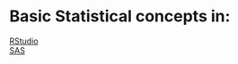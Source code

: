 # Basic Statistical concepts in: 

<a href="https://github.com/KatlegoMohale/Statistics/tree/main/RStudio">RStudio</a>
<br>
<a href="https://github.com/KatlegoMohale/Statistics/tree/main/SAS">SAS</a>

